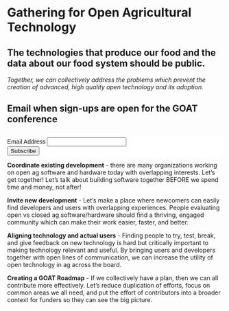 # Gathering for Open Agricultural Technology

## The technologies that produce our food and the data about our food system should be public.

_Together, we can collectively address the problems which prevent the creation of advanced, high quality open technology and its adoption._

## Email when sign-ups are open for the GOAT conference

<!-- Begin MailChimp Signup Form -->
<link href="//cdn-images.mailchimp.com/embedcode/classic-10_7.css" rel="stylesheet" type="text/css">
<style type="text/css">
    #mc_embed_signup{background:#fff; clear:left; font:14px Helvetica,Arial,sans-serif; }
    /* Add your own MailChimp form style overrides in your site stylesheet or in this style block.
       We recommend moving this block and the preceding CSS link to the HEAD of your HTML file. */
</style>
<div id="mc_embed_signup">
<form action="https://our-sci.us15.list-manage.com/subscribe/post?u=653d1531fa61bc874cfa79b79&amp;id=4d7120a2c3" method="post" id="mc-embedded-subscribe-form" name="mc-embedded-subscribe-form" class="validate" target="_blank" novalidate>
    <div id="mc_embed_signup_scroll">
    <h2></h2>
<div class="mc-field-group">
    <label for="mce-EMAIL">Email Address </label>
    <input type="email" value="" name="EMAIL" class="required email" id="mce-EMAIL">
</div>
    <div id="mce-responses" class="clear">
        <div class="response" id="mce-error-response" style="display:none"></div>
        <div class="response" id="mce-success-response" style="display:none"></div>
    </div>    <!-- real people should not fill this in and expect good things - do not remove this or risk form bot signups-->
    <div style="position: absolute; left: -5000px;" aria-hidden="true"><input type="text" name="b_653d1531fa61bc874cfa79b79_4d7120a2c3" tabindex="-1" value=""></div>
    <div class="clear"><input type="submit" value="Subscribe" name="subscribe" id="mc-embedded-subscribe" class="button"></div>
    </div>
</form>
</div>
<script type='text/javascript' src='//s3.amazonaws.com/downloads.mailchimp.com/js/mc-validate.js'></script><script type='text/javascript'>(function($) {window.fnames = new Array(); window.ftypes = new Array();fnames[0]='EMAIL';ftypes[0]='email';fnames[1]='FNAME';ftypes[1]='text';fnames[2]='LNAME';ftypes[2]='text';}(jQuery));var $mcj = jQuery.noConflict(true);</script>
<!--End mc_embed_signup-->

**Coordinate existing development** - there are many organizations working on open ag software and hardware today with overlapping interests. Let’s get together! Let’s talk about building software together BEFORE we spend time and money, not after!

**Invite new development** - Let’s make a place where newcomers can easily find developers and users with overlapping experiences. People evaluating open vs closed ag software/hardware should find a thriving, engaged community which can make their work easier, faster, and better.

**Aligning technology and actual users** - Finding people to try, test, break, and give feedback on new technology is hard but critically important to making technology relevant and useful. By bringing users and developers together with open lines of communication, we can increase the utility of open technology in ag across the board.

**Creating a GOAT Roadmap** - If we collectively have a plan, then we can all contribute more effectively. Let’s reduce duplication of efforts, focus on common areas we all need, and put the effort of contributors into a broader context for funders so they can see the big picture.

